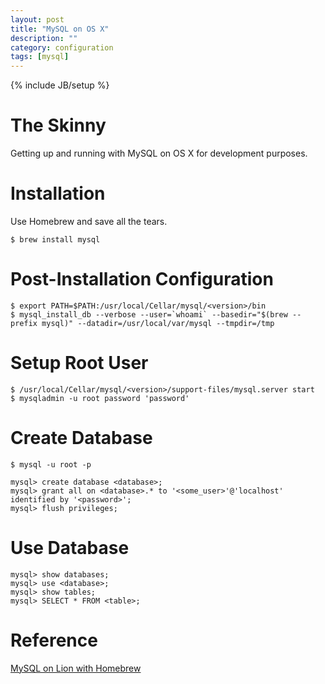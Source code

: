 ```yaml
---
layout: post
title: "MySQL on OS X"
description: ""
category: configuration
tags: [mysql]
---
```

{% include JB/setup %}

# The Skinny #

Getting up and running with MySQL on OS X for development purposes.

# Installation #

Use Homebrew and save all the tears.

	$ brew install mysql

# Post-Installation Configuration #

	$ export PATH=$PATH:/usr/local/Cellar/mysql/<version>/bin
	$ mysql_install_db --verbose --user=`whoami` --basedir="$(brew --prefix mysql)" --datadir=/usr/local/var/mysql --tmpdir=/tmp

# Setup Root User #

	$ /usr/local/Cellar/mysql/<version>/support-files/mysql.server start
	$ mysqladmin -u root password 'password'

# Create Database #

	$ mysql -u root -p

	mysql> create database <database>;
	mysql> grant all on <database>.* to '<some_user>'@'localhost' identified by '<password>';
	mysql> flush privileges;
	
# Use Database #

	mysql> show databases;
	mysql> use <database>;
	mysql> show tables;
	mysql> SELECT * FROM <table>;

# Reference #

[MySQL on Lion with Homebrew](http://www.andrewsavory.com/blog/2011/2144)